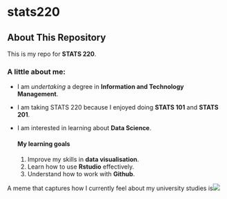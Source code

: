 # stats220
## About This Repository

This is my repo for **STATS 220**. 

### A little about me:

- I am *undertaking* a degree in **Information and Technology Management**.
- I am taking STATS 220 because I enjoyed doing **STATS 101** and **STATS 201**.
- I am interested in learning about **Data Science**.

  #### My learning goals
  1. Improve my skills in **data visualisation**.
  2. Learn how to use **Rstudio** effectively.
  3. Understand how to work with **Github**.

A meme that captures how I currently feel about my university studies is![](https://c.tenor.com/8druEACXtX8AAAAd/tenor.gif)
